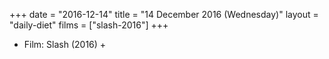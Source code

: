 +++
date = "2016-12-14"
title = "14 December 2016 (Wednesday)"
layout = "daily-diet"
films = ["slash-2016"]
+++


* Film: Slash (2016) +